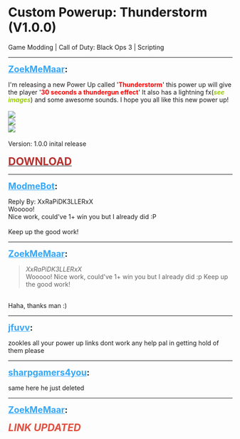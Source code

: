# Custom Powerup: Thunderstorm (V1.0.0)
Game Modding | Call of Duty: Black Ops 3 | Scripting

---
<strong style="font-size: 1.4em;"><span style="text-decoration: underline;text-decoration-color: #34a7f9;"><span style="color:#34a7f9;">ZoekMeMaar</span></span>:</strong>

<p>I&#39;m releasing a new Power Up called &#39;<span style="color:rgb(255, 0, 0);"><strong>Thunderstorm</strong></span>&#39; this power up will give the player &#39;<span style="color:rgb(255, 0, 0);"><strong>30 seconds a thundergun effect</strong></span>&#39; lt also has a lightning fx(<span style="color:#99cc00;"><strong><em>see images</em></strong></span>) and some awesome sounds. I hope you all like this new power up!<br /><br />
<img style="max-width: 500px;" src="https://i.imgur.com/tj9fOIf.png">
<br />
<img style="max-width: 500px;" src="https://i.imgur.com/zgNtCTN.png">
<br />
<img style="max-width: 500px;" src="https://i.imgur.com/p4pbZ2T.gif">
<br /><br />Version: 1.0.0 inital release<br /><br /><a href="https://mega.nz/file/2oEDASQI#TXWKRuTxJQBZPqZWZbtRRC9EOI2bohaJu6Gu-dSXfSc"><span style="color:rgb(184, 49, 47);"><span style="font-size:1.7em;"><strong>DOWNLOAD</strong></span></span></a></p>

---
<strong style="font-size: 1.4em;"><span style="text-decoration: underline;text-decoration-color: #34a7f9;"><span style="color:#34a7f9;">ModmeBot</span></span>:</strong>

<p>Reply By: XxRaPiDK3LLERxX<br />Wooooo!<br />Nice work, could&#39;ve 1+ win you but I already did :P<br /> <br />Keep up the good work!</p>

---
<strong style="font-size: 1.4em;"><span style="text-decoration: underline;text-decoration-color: #34a7f9;"><span style="color:#34a7f9;">ZoekMeMaar</span></span>:</strong>

<p><blockquote><em>XxRaPiDK3LLERxX</em><br />Wooooo! Nice work, could&#39;ve 1+ win you but I already did :p   Keep up the good work!</blockquote><br />Haha, thanks man :)</p>

---
<strong style="font-size: 1.4em;"><span style="text-decoration: underline;text-decoration-color: #34a7f9;"><span style="color:#34a7f9;">jfuvv</span></span>:</strong>

<p>zookles all your power up links dont work any help pal in getting hold of them please</p>

---
<strong style="font-size: 1.4em;"><span style="text-decoration: underline;text-decoration-color: #34a7f9;"><span style="color:#34a7f9;">sharpgamers4you</span></span>:</strong>

<p>same here he just deleted</p>

---
<strong style="font-size: 1.4em;"><span style="text-decoration: underline;text-decoration-color: #34a7f9;"><span style="color:#34a7f9;">ZoekMeMaar</span></span>:</strong>

<p><strong><em><span style="color:rgb(226, 80, 65);"><span style="font-size:1.6em;">LINK UPDATED</span></span></em></strong></p>
